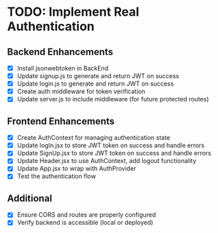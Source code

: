 # TODO: Implement Real Authentication

## Backend Enhancements
- [x] Install jsonwebtoken in BackEnd
- [x] Update signup.js to generate and return JWT on success
- [x] Update login.js to generate and return JWT on success
- [x] Create auth middleware for token verification
- [x] Update server.js to include middleware (for future protected routes)

## Frontend Enhancements
- [x] Create AuthContext for managing authentication state
- [x] Update logIn.jsx to store JWT token on success and handle errors
- [x] Update SignUp.jsx to store JWT token on success and handle errors
- [x] Update Header.jsx to use AuthContext, add logout functionality
- [x] Update App.jsx to wrap with AuthProvider
- [x] Test the authentication flow

## Additional
- [x] Ensure CORS and routes are properly configured
- [x] Verify backend is accessible (local or deployed)

